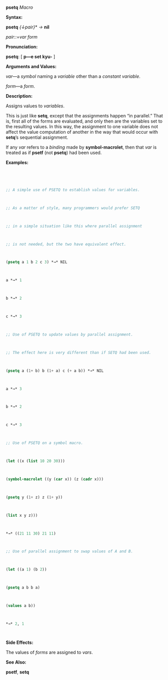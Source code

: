 **psetq** *Macro* 



**Syntax:** 



**psetq** *\{↓pair\}*\* *→* **nil** 



*pair::*=*var form* 



**Pronunciation:** 



**psetq**: [ **p—e set kyu-** ] 



**Arguments and Values:** 



*var*—a *symbol* naming a *variable* other than a *constant variable*. 



*form*—a *form*. 



**Description:** 



Assigns values to *variables*. 



This is just like **setq**, except that the assignments happen “in parallel.” That is, first all of the forms are evaluated, and only then are the variables set to the resulting values. In this way, the assignment to one variable does not affect the value computation of another in the way that would occur with **setq**’s sequential assignment. 



If any *var* refers to a *binding* made by **symbol-macrolet**, then that *var* is treated as if **psetf** (not **psetq**) had been used. 















**Examples:**
```lisp
 



;; A simple use of PSETQ to establish values for variables. 



;; As a matter of style, many programmers would prefer SETQ 



;; in a simple situation like this where parallel assignment 



;; is not needed, but the two have equivalent effect. 



(psetq a 1 b 2 c 3) *→* NIL 



a *→* 1 



b *→* 2 



c *→* 3 



;; Use of PSETQ to update values by parallel assignment. 



;; The effect here is very different than if SETQ had been used. 



(psetq a (1+ b) b (1+ a) c (+ a b)) *→* NIL 



a *→* 3 



b *→* 2 



c *→* 3 



;; Use of PSETQ on a symbol macro. 



(let ((x (list 10 20 30))) 



(symbol-macrolet ((y (car x)) (z (cadr x))) 



(psetq y (1+ z) z (1+ y)) 



(list x y z))) 



*→* ((21 11 30) 21 11) 



;; Use of parallel assignment to swap values of A and B. 



(let ((a 1) (b 2)) 



(psetq a b b a) 



(values a b)) 



*→* 2, 1 




```
**Side Effects:** 



The values of *forms* are assigned to *vars*. 



**See Also:** 



**psetf**, **setq** 



